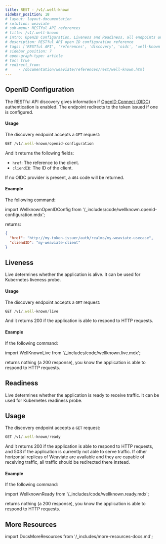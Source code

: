```yaml
---
title: REST - /v1/.well-known
sidebar_position: 18
# layout: layout-documentation
# solution: weaviate
# sub-menu: RESTful API references
# title: /v1/.well-known
# intro: OpenID Configuration, Liveness and Readiness, all endpoints under the .well-known endpoint, give you information about the configuration and status of the Weaviate instance.
# description: RESTful API open ID configuration reference
# tags: ['RESTful API', 'references', 'discovery', 'oidc', 'well-known']
# sidebar_position: 7
# open-graph-type: article
# toc: true
# redirect_from:
#     - /documentation/weaviate/references/rest/well-known.html
---
```

<badges/>

## OpenID Configuration
The RESTful API discovery gives information if [OpenID Connect (OIDC)](/docs/weaviate/configuration/authentication.md#openid-connect-oidc) authentication is enabled. The endpoint redirects to the token issued if one is configured.

#### Usage

The discovery endpoint accepts a `GET` request:

```js
GET /v1/.well-known/openid-configuration
```

And it returns the following fields:
- `href`: The reference to the client.
- `cliendID`: The ID of the client.

If no OIDC provider is present, a `404` code will be returned.
  
#### Example
The following command:

import WellknownOpenIDConfig from '/_includes/code/wellknown.openid-configuration.mdx';

<WellknownOpenIDConfig/>

returns:

```json
{
  "href": "http://my-token-issuer/auth/realms/my-weaviate-usecase",
  "cliendID": "my-weaviate-client"
}
```

## Liveness

Live determines whether the application is alive. It can be used for Kubernetes liveness probe.

#### Usage

The discovery endpoint accepts a `GET` request:

```js
GET /v1/.well-known/live
```

And it returns 200 if the application is able to respond to HTTP requests.
  
#### Example
If the following command:

import WellKnownLive from '/_includes/code/wellknown.live.mdx';

<WellKnownLive/>

returns nothing (a 200 response), you know the application is able to respond to HTTP requests.

## Readiness

Live determines whether the application is ready to receive traffic. It can be used for Kubernetes readiness probe.

## Usage

The discovery endpoint accepts a `GET` request:

```js
GET /v1/.well-known/ready
```

And it returns 200 if the application is able to respond to HTTP requests, and 503 if the application is currently not able to serve traffic. If other horizontal replicas of Weaviate are available and they are capable of receiving traffic, all traffic should be redirected there instead.
  
#### Example
If the following command:

import WellknownReady from '/_includes/code/wellknown.ready.mdx';

<WellknownReady/>

returns nothing (a 200 response), you know the application is able to respond to HTTP requests.

## More Resources

import DocsMoreResources from '/_includes/more-resources-docs.md';

<DocsMoreResources />
